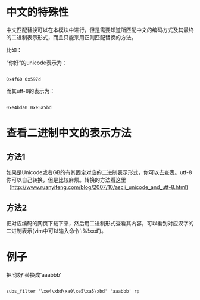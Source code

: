 # 中文的特殊性 #

中文匹配替换可以在本模块中进行，但是需要知道所匹配中文的编码方式及其最终的二进制表示形式，而且只能采用正则匹配替换的方法。

比如：

“你好”的unicode表示为：
```

0x4f60 0x597d
```

而其utf-8的表示为：
```

0xe4bda0 0xe5a5bd
```

# 查看二进制中文的表示方法 #

## 方法1 ##
如果是Unicode或者GB的有其固定对应的二进制表示形式，你可以去查表。utf-8你可以自己转换，但是比较麻烦。转换的方法看这里（http://www.ruanyifeng.com/blog/2007/10/ascii_unicode_and_utf-8.html)

## 方法2 ##
把对应编码的网页下载下来，然后用二进制形式查看其内容，可以看到对应汉字的二进制表示(vim中可以输入命令':%!xxd')。

# 例子 #

把‘你好’替换成‘aaabbb’
```

subs_filter '\xe4\xbd\xa0\xe5\xa5\xbd' 'aaabbb' r;
```